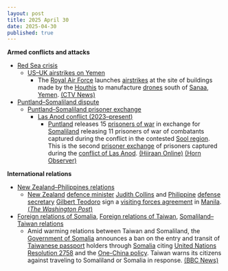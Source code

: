```yaml
---
layout: post
title: 2025 April 30
date: 2025-04-30
published: true
---
```



**Armed conflicts and attacks**

* [Red Sea crisis](https://en.wikipedia.org/wiki/Red_Sea_crisis "Red Sea crisis")
  + [US–UK airstrikes on Yemen](https://en.wikipedia.org/wiki/US%E2%80%93UK_airstrikes_on_Yemen "US–UK airstrikes on Yemen")
    - The [Royal Air Force](https://en.wikipedia.org/wiki/Royal_Air_Force "Royal Air Force") launches [airstrikes](https://en.wikipedia.org/wiki/Airstrike "Airstrike") at the site of buildings made by the [Houthis](https://en.wikipedia.org/wiki/Houthis "Houthis") to manufacture [drones](https://en.wikipedia.org/wiki/Drone "Drone") south of [Sanaa](https://en.wikipedia.org/wiki/Sanaa "Sanaa"), [Yemen](https://en.wikipedia.org/wiki/Yemen "Yemen"). [(CTV News)](https://www.ctvnews.ca/world/article/uk-military-launches-airstrikes-with-us-targeting-yemens-houthi-rebels/)
* [Puntland–Somaliland dispute](https://en.wikipedia.org/wiki/Puntland%E2%80%93Somaliland_dispute "Puntland–Somaliland dispute")
  + [Puntland–Somaliland prisoner exchange](https://en.wikipedia.org/wiki/List_of_Puntland%E2%80%93Somaliland_prisoner_exchanges "List of Puntland–Somaliland prisoner exchanges")
    - [Las Anod conflict (2023–present)](https://en.wikipedia.org/wiki/Las_Anod_conflict_%282023%E2%80%93present%29 "Las Anod conflict (2023–present)")
      * [Puntland](https://en.wikipedia.org/wiki/Puntland "Puntland") releases 15 [prisoners of war](https://en.wikipedia.org/wiki/Prisoners_of_war "Prisoners of war") in exchange for [Somaliland](https://en.wikipedia.org/wiki/Somaliland "Somaliland") releasing 11 prisoners of war of combatants captured during the conflict in the contested [Sool region](https://en.wikipedia.org/wiki/Sool_region "Sool region"). This is the second [prisoner exchange](https://en.wikipedia.org/wiki/Prisoner_exchange "Prisoner exchange") of prisoners captured during the [conflict of Las Anod](https://en.wikipedia.org/wiki/Las_Anod_conflict_%282023%E2%80%93present%29 "Las Anod conflict (2023–present)"). [(Hiiraan Online)](https://www.hiiraan.com/news4/2025/Apr/201344/puntland_and_somaliland_exchange_prisoners_captured_during_las_anod_conflict.aspx) [(Horn Observer)](https://hornobserver.com/articles/3308/Puntland-and-Somaliland-Set-to-Exchange-Prisoners-in-Landmark-Agreement)

**International relations**

* [New Zealand–Philippines relations](https://en.wikipedia.org/wiki/New_Zealand%E2%80%93Philippines_relations "New Zealand–Philippines relations")
  + [New Zealand](https://en.wikipedia.org/wiki/New_Zealand "New Zealand") [defence minister](https://en.wikipedia.org/wiki/Minister_of_Defence_%28New_Zealand%29 "Minister of Defence (New Zealand)") [Judith Collins](https://en.wikipedia.org/wiki/Judith_Collins "Judith Collins") and [Philippine](https://en.wikipedia.org/wiki/Philippine "Philippine") [defense secretary](https://en.wikipedia.org/wiki/Secretary_of_National_Defense_%28Philippines%29 "Secretary of National Defense (Philippines)") [Gilbert Teodoro](https://en.wikipedia.org/wiki/Gilbert_Teodoro "Gilbert Teodoro") sign a [visiting forces agreement](https://en.wikipedia.org/wiki/Visiting_forces_agreement "Visiting forces agreement") in [Manila](https://en.wikipedia.org/wiki/Manila "Manila"). [(*The Washington Post*)](https://www.washingtonpost.com/world/2025/04/30/new-zealand-philippines-status-of-visiting-forces-agreement/c9dae4ce-259a-11f0-ae6d-e4db528eba27_story.html)
* [Foreign relations of Somalia](https://en.wikipedia.org/wiki/Foreign_relations_of_Somalia "Foreign relations of Somalia"), [Foreign relations of Taiwan](https://en.wikipedia.org/wiki/Foreign_relations_of_Taiwan "Foreign relations of Taiwan"), [Somaliland–Taiwan relations](https://en.wikipedia.org/wiki/Somaliland%E2%80%93Taiwan_relations "Somaliland–Taiwan relations")
  + Amid warming relations between Taiwan and Somaliland, the [Government of Somalia](https://en.wikipedia.org/wiki/Federal_Government_of_Somalia "Federal Government of Somalia") announces a ban on the entry and transit of [Taiwanese passport](https://en.wikipedia.org/wiki/Passport_of_Taiwan "Passport of Taiwan") holders through [Somalia](https://en.wikipedia.org/wiki/Somalia "Somalia") citing [United Nations Resolution 2758](https://en.wikipedia.org/wiki/United_Nations_General_Assembly_Resolution_2758 "United Nations General Assembly Resolution 2758") and the [One-China policy](https://en.wikipedia.org/wiki/One-China_policy "One-China policy"). Taiwan warns its citizens against traveling to Somaliland or Somalia in response. [(BBC News)](https://www.bbc.com/news/articles/cwyqr1wgz4eo)
